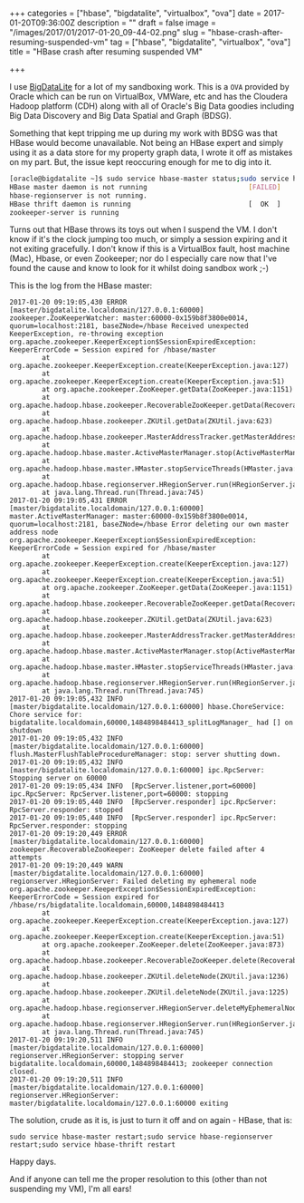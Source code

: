 +++
categories = ["hbase", "bigdatalite", "virtualbox", "ova"]
date = 2017-01-20T09:36:00Z
description = ""
draft = false
image = "/images/2017/01/2017-01-20_09-44-02.png"
slug = "hbase-crash-after-resuming-suspended-vm"
tag = ["hbase", "bigdatalite", "virtualbox", "ova"]
title = "HBase crash after resuming suspended VM"

+++

I use [BigDataLite](http://www.oracle.com/technetwork/database/bigdata-appliance/oracle-bigdatalite-2104726.html) for a lot of my sandboxing work. This is a `OVA` provided by Oracle which can be run on VirtualBox, VMWare, etc and has the Cloudera Hadoop platform (CDH) along with all of Oracle's Big Data goodies including Big Data Discovery and Big Data Spatial and Graph (BDSG). 

Something that kept tripping me up during my work with BDSG was that HBase would become unavailable. Not being an HBase expert and simply using it as a data store for my property graph data, I wrote it off as mistakes on my part. But, the issue kept reoccuring enough for me to dig into it. 

```bash
[oracle@bigdatalite ~]$ sudo service hbase-master status;sudo service hbase-regionserver status;sudo service hbase-thrift status;sudo service zookeeper-server status
HBase master daemon is not running                         [FAILED]
hbase-regionserver is not running.
HBase thrift daemon is running                             [  OK  ]
zookeeper-server is running
```

Turns out that HBase throws its toys out when I suspend the VM. I don't know if it's the clock jumping too much, or simply a session expiring and it not exiting gracefully. I don't know if this is a VirtualBox fault, host machine (Mac), Hbase, or even Zookeeper; nor do I especially care now that I've found the cause and know to look for it whilst doing sandbox work ;-)

This is the log from the HBase master: 

```
2017-01-20 09:19:05,430 ERROR [master/bigdatalite.localdomain/127.0.0.1:60000] zookeeper.ZooKeeperWatcher: master:60000-0x159b8f3800e0014, quorum=localhost:2181, baseZNode=/hbase Received unexpected KeeperException, re-throwing exception
org.apache.zookeeper.KeeperException$SessionExpiredException: KeeperErrorCode = Session expired for /hbase/master
        at org.apache.zookeeper.KeeperException.create(KeeperException.java:127)
        at org.apache.zookeeper.KeeperException.create(KeeperException.java:51)
        at org.apache.zookeeper.ZooKeeper.getData(ZooKeeper.java:1151)
        at org.apache.hadoop.hbase.zookeeper.RecoverableZooKeeper.getData(RecoverableZooKeeper.java:359)
        at org.apache.hadoop.hbase.zookeeper.ZKUtil.getData(ZKUtil.java:623)
        at org.apache.hadoop.hbase.zookeeper.MasterAddressTracker.getMasterAddress(MasterAddressTracker.java:148)
        at org.apache.hadoop.hbase.master.ActiveMasterManager.stop(ActiveMasterManager.java:267)
        at org.apache.hadoop.hbase.master.HMaster.stopServiceThreads(HMaster.java:1150)
        at org.apache.hadoop.hbase.regionserver.HRegionServer.run(HRegionServer.java:1092)
        at java.lang.Thread.run(Thread.java:745)
2017-01-20 09:19:05,431 ERROR [master/bigdatalite.localdomain/127.0.0.1:60000] master.ActiveMasterManager: master:60000-0x159b8f3800e0014, quorum=localhost:2181, baseZNode=/hbase Error deleting our own master address node
org.apache.zookeeper.KeeperException$SessionExpiredException: KeeperErrorCode = Session expired for /hbase/master
        at org.apache.zookeeper.KeeperException.create(KeeperException.java:127)
        at org.apache.zookeeper.KeeperException.create(KeeperException.java:51)
        at org.apache.zookeeper.ZooKeeper.getData(ZooKeeper.java:1151)
        at org.apache.hadoop.hbase.zookeeper.RecoverableZooKeeper.getData(RecoverableZooKeeper.java:359)
        at org.apache.hadoop.hbase.zookeeper.ZKUtil.getData(ZKUtil.java:623)
        at org.apache.hadoop.hbase.zookeeper.MasterAddressTracker.getMasterAddress(MasterAddressTracker.java:148)
        at org.apache.hadoop.hbase.master.ActiveMasterManager.stop(ActiveMasterManager.java:267)
        at org.apache.hadoop.hbase.master.HMaster.stopServiceThreads(HMaster.java:1150)
        at org.apache.hadoop.hbase.regionserver.HRegionServer.run(HRegionServer.java:1092)
        at java.lang.Thread.run(Thread.java:745)
2017-01-20 09:19:05,432 INFO  [master/bigdatalite.localdomain/127.0.0.1:60000] hbase.ChoreService: Chore service for: bigdatalite.localdomain,60000,1484898484413_splitLogManager_ had [] on shutdown
2017-01-20 09:19:05,432 INFO  [master/bigdatalite.localdomain/127.0.0.1:60000] flush.MasterFlushTableProcedureManager: stop: server shutting down.
2017-01-20 09:19:05,432 INFO  [master/bigdatalite.localdomain/127.0.0.1:60000] ipc.RpcServer: Stopping server on 60000
2017-01-20 09:19:05,434 INFO  [RpcServer.listener,port=60000] ipc.RpcServer: RpcServer.listener,port=60000: stopping
2017-01-20 09:19:05,440 INFO  [RpcServer.responder] ipc.RpcServer: RpcServer.responder: stopped
2017-01-20 09:19:05,440 INFO  [RpcServer.responder] ipc.RpcServer: RpcServer.responder: stopping
2017-01-20 09:19:20,449 ERROR [master/bigdatalite.localdomain/127.0.0.1:60000] zookeeper.RecoverableZooKeeper: ZooKeeper delete failed after 4 attempts
2017-01-20 09:19:20,449 WARN  [master/bigdatalite.localdomain/127.0.0.1:60000] regionserver.HRegionServer: Failed deleting my ephemeral node
org.apache.zookeeper.KeeperException$SessionExpiredException: KeeperErrorCode = Session expired for /hbase/rs/bigdatalite.localdomain,60000,1484898484413
        at org.apache.zookeeper.KeeperException.create(KeeperException.java:127)
        at org.apache.zookeeper.KeeperException.create(KeeperException.java:51)
        at org.apache.zookeeper.ZooKeeper.delete(ZooKeeper.java:873)
        at org.apache.hadoop.hbase.zookeeper.RecoverableZooKeeper.delete(RecoverableZooKeeper.java:178)
        at org.apache.hadoop.hbase.zookeeper.ZKUtil.deleteNode(ZKUtil.java:1236)
        at org.apache.hadoop.hbase.zookeeper.ZKUtil.deleteNode(ZKUtil.java:1225)
        at org.apache.hadoop.hbase.regionserver.HRegionServer.deleteMyEphemeralNode(HRegionServer.java:1431)
        at org.apache.hadoop.hbase.regionserver.HRegionServer.run(HRegionServer.java:1100)
        at java.lang.Thread.run(Thread.java:745)
2017-01-20 09:19:20,511 INFO  [master/bigdatalite.localdomain/127.0.0.1:60000] regionserver.HRegionServer: stopping server bigdatalite.localdomain,60000,1484898484413; zookeeper connection closed.
2017-01-20 09:19:20,511 INFO  [master/bigdatalite.localdomain/127.0.0.1:60000] regionserver.HRegionServer: master/bigdatalite.localdomain/127.0.0.1:60000 exiting
```

The solution, crude as it is, is just to turn it off and on again - HBase, that is: 

    sudo service hbase-master restart;sudo service hbase-regionserver restart;sudo service hbase-thrift restart

Happy days. 

And if anyone can tell me the proper resolution to this (other than not suspending my VM), I'm all ears!
